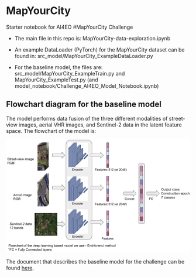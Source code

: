 # MapYourCity
Starter notebook for AI4EO #MapYourCity Challenge

 - The main file in this repo is: MapYourCity-data-exploration.ipynb

 - An example DataLoader (PyTorch) for the MapYourCity dataset can be found in: src_model/MapYourCity_ExampleDataLoader.py

 - For the baseline model, the files are: src_model/MapYourCity_ExampleTrain.py and MapYourCity_ExampleTest.py (and model_notebook/Challenge_AI4EO_Model_Notebook.ipynb)

## Flowchart diagram for the baseline model

The model performs data fusion of the three different modalities of street-view images, aerial VHR images, and Sentinel-2 data in the latent feature space. The flowchart of the model is:

![plot](./Figures/DiagramFlowchart.png)

The document that describes the baseline model for the challenge can be found [here](https://drive.google.com/file/d/1WriDmQDS81aUMNzQIB8ztZ59pfTUg-sI/view?usp=sharing).


